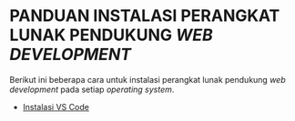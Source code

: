 # PANDUAN INSTALASI PERANGKAT LUNAK PENDUKUNG _WEB DEVELOPMENT_

Berikut ini beberapa cara untuk instalasi perangkat lunak pendukung _web development_ pada setiap _operating system_.

-   [Instalasi VS Code](./vs-code-installation.md)
